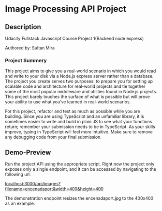 # Image Processing API Project
## Description

Udacity Fullstack Javascript Course Project 1(Backend node express)

Authored by: Sultan Mira

### Project Summery
This project aims to give you a real-world scenario in which you would read and write to your disk via a Node.js express server rather than a database. The project you create serves two purposes: to prepare you for setting up scalable code and architecture for real-world projects and tie together some of the most popular middleware and utilities found in Node.js projects. This project barely touches the surface of what is possible but will prove your ability to use what you’ve learned in real-world scenarios.

For this project, refactor and test as much as possible while you are building. Since you are using TypeScript and an unfamiliar library, it is sometimes easier to write and build in plain JS to see what your functions return; remember your submission needs to be in TypeScript. As your skills improve, typing in TypeScript will feel more intuitive. Make sure to remove any debugging code from your final submission.
 ## Demo-Preview

Run the project API using the appropriate script. Right now the project only 
exposes only a single endpoint, and it can be accessed by navigating to the following url:

[localhost:3000/api/images?filename=encenadaport&width=400&height=400](localhost:3000/api/images?filename=encenadaport&width=400&height=400)

The demonstration endpoint resizes the encenadaport.jpg to the 400x400 as an example.
